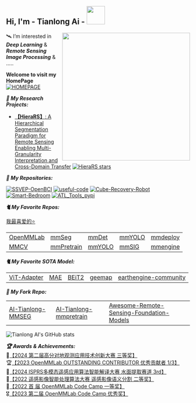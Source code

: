 <h2> Hi, I'm  -  Tianlong Ai   -    <img src="https://media.giphy.com/media/mGcNjsfWAjY5AEZNw6/giphy.gif" width="50"></h2>

<!--代码猫动图-->
<img align='right' src="https://media.giphy.com/media/Jz7eUZut4DSl04bz2q/giphy.gif" width="350">


🛰  I’m interested in ***Deep Learning*** & ***Remote Sensing Image Processing*** & .....  
<!--HomePage-->
**Welcome to visit my HomePage** [![HOMEPAGE](https://img.shields.io/github/followers/AI-Tianlong?label=HomePage&style=social)](https://AI-Tianlong.github.io)

***📝 My Research Projects:***
- [**【HieraRS】**: A Hierarchical Segmentation Paradigm for Remote Sensing Enabling Multi-Granularity Interpretation and Cross-Domain Transfer](https://github.com/AI-Tianlong/HieraRS) [![HieraRS stars](https://img.shields.io/github/stars/AI-Tianlong/HieraRS)](https://github.com/AI-Tianlong/HieraRS)


***🚀  My Repositories:***

<!--repositories 图标   https://shields.io/category/social-->
[![SSVEP-OpenBCI](https://img.shields.io/badge/SSVEP--OpenBCI-%F0%9F%A7%A0-brightgreen)](https://github.com/AI-Tianlong/SSVEP-BCI-OpenBCI)
[![useful-code](https://img.shields.io/badge/Useful--Tools-%F0%9F%92%BB-9cf)](https://github.com/AI-Tianlong/Useful-Tools)
[![Cube-Recovery-Robot](https://img.shields.io/badge/Cube--Recovery--Robot%20-%F0%9F%A7%B8-yellow)](https://github.com/AI-Tianlong/Cube-Recovery-Robot)
[![Smart-Bedroom](https://img.shields.io/badge/Smart--Bedroom-%F0%9F%8F%A1-orange)](https://github.com/AI-Tianlong/Smart-Bedroom)
[![ATL_Tools_pypi](https://img.shields.io/github/stars/AI-Tianlong/ATL_Tools_pypi?style=plastic&logo=gdal&label=ATL_Tools&color=%234dc81f)](https://github.com/AI-Tianlong/ATL_Tools_pypi)


<!--我最常用的算法库Repo 表格-->
***🐈 My Favorite Repos:***  

[我最喜爱的⭐](https://github.com/AI-Tianlong?tab=stars)  
<html>
<table>
  <tr>
    <td><a href='https://github.com/open-mmlab'>OpenMMLab</a></td>
    <td><a href='https://github.com/open-mmlab/mmsegmentation'>mmSeg</a></td>
    <td><a href='https://github.com/open-mmlab/mmdetection'>mmDet</a></td>
    <td><a href='https://github.com/open-mmlab/mmyolo'>mmYOLO</a></td>
    <td><a href='https://github.com/open-mmlab/mmdeploy'>mmdeploy</a></td>
</tr>
  <tr>
    <td><a href='https://github.com/open-mmlab/mmcv'>MMCV</a></td>
    <td><a href='https://github.com/open-mmlab/mmpretrain'>mmPretrain</a></td>
    <td><a href='https://github.com/open-mmlab/mmyolo'>mmYOLO</a></td>
    <td><a href='https://github.com/open-mmlab/mmsig'>mmSIG</a></td>
    <td><a href='https://github.com/open-mmlab/mmengine'>mmengine</a></td>
  </tr>
</table>
</html>

<!--我最喜欢的SOTA Model 表格-->
***🐈 My Favorite SOTA Model:***  
<html>
<table>
  <tr>
    <td><a href='https://github.com/czczup/ViT-Adapter'>ViT-Adapter</a></td>
    <td><a href='https://github.com/facebookresearch/mae'>MAE</a></td>
    <td><a href='https://github.com/microsoft/unilm/tree/master/beit2'>BEiT2</a></td>
    <td><a href='https://github.com/gee-community/geemap'>geemap</a></td>  
    <td><a href='https://github.com/google/earthengine-community'>earthengine-community</a></td>
    
</tr>
</table>
</html>

<!--我自己 Fork 的 Repo 表格-->
***🧐 My Fork Repo:***  
<html>
<table>
  <tr>
    <td><a href='https://github.com/AI-Tianlong/mmsegmentation/tree/AI-Tianlong/Vit-Adapter'>AI-Tianlong-MMSEG</a></td>
    <td><a href='https://github.com/AI-Tianlong/mmpretrain'>AI-Tianlong-mmpretrain</a></td>
    <td><a href='https://github.com/Jack-bo1220/Awesome-Remote-Sensing-Foundation-Models'>Awesome-Remote-Sensing-Foundation-Models</a></td>
    
</tr>
</table>
</html>

![Tianlong AI's GitHub stats](https://github-readme-stats.vercel.app/api/?username=AI-Tianlong)  <!--Github的Status-->

***🏆 Awards & Achievements:***   
🥉[【2024 第二届高分对地观测应用技术创新大赛 三等奖】](https://www.cpeos.org.cn/GFSAIT2024/#/)  
🏆[【2023 OpenMMLab OUTSTANDING CONTRIBUTOR 优秀贡献者 1/3】](https://openmmlab.com/community/awards-2023)  
🥉[【2024 ISPRS多模态遥感应用算法智能解译大赛 水面提取赛道 3rd】](https://mp.weixin.qq.com/s/t1-gMEWHaHQJdUoEDT-8gg)  
🥈[【2022 遥感影像智能处理算法大赛 遥感影像语义分割 二等奖】](http://rsipac.whu.edu.cn/notice_2022)   
🥇[【2022 首  届 OpenMMLab Code Camp 一等奖】](https://mp.weixin.qq.com/s/89qzKYAHqtPC0WSYnd8SCA)  
 🎖️[【2023 第二届 OpenMMLab Code Camp 优秀奖】](https://mp.weixin.qq.com/s/89qzKYAHqtPC0WSYnd8SCA)  




<!--
<div align="center">
    <img src="https://github.com/AI-Tianlong/AI-Tianlong/assets/50650583/d58d0264-225f-48fb-99d4-210d60cc9db8" alt="获奖截图" width="50%">
    <img src="https://github.com/AI-Tianlong/AI-Tianlong/assets/50650583/f398b445-513a-4486-9694-86e70ce3b428" alt="获奖截图" width="100%"> 
</div>
-->
<!--  Github的Status🏆
  [![trophy](https://github-profile-trophy.vercel.app/?username=AI-Tianlong&margin-w=8)](https://github.com/ryo-ma/github-profile-trophy) 
-->
<!-- 黑色的
[![My GitHub Stats](https://github-readme-stats.vercel.app/api/?username=AI-Tianlong&count_private=true&theme=tokyonight&showicons=true)]()
[![My GitHub Language Stats](https://github-readme-stats.vercel.app/api/top-langs/?username=AI-Tianlong&langs_count=5&theme=tokyonight)]()
<!-- ![](https://github-readme-streak-stats.herokuapp.com/?user=AI-Tianlong&theme=light&hide_border=false) 
![](https://github-readme-stats.vercel.app/api/top-langs/?username=AI-Tianlong&theme=light&hide_border=false&include_all_commits=true&count_private=true&layout=compact)
-->

